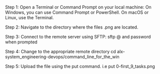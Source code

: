 Step 1:
Open a Terminal or Command Prompt on your local machine:
On Windows, you can use Command Prompt or PowerShell.
On macOS or Linux, use the Terminal.

Step 2:
Navigate to the directory where the files .png are located.

Step 3:
Connect to the remote server using SFTP:
sftp <username>@<hostname>
and password when prompted

Step 4:
Change to the appropriate remote directory
cd alx-system_engineering-devops/command_line_for_the_win

Step 5:
Upload the file using the put command.
i.e put 0-first_9_tasks.png
